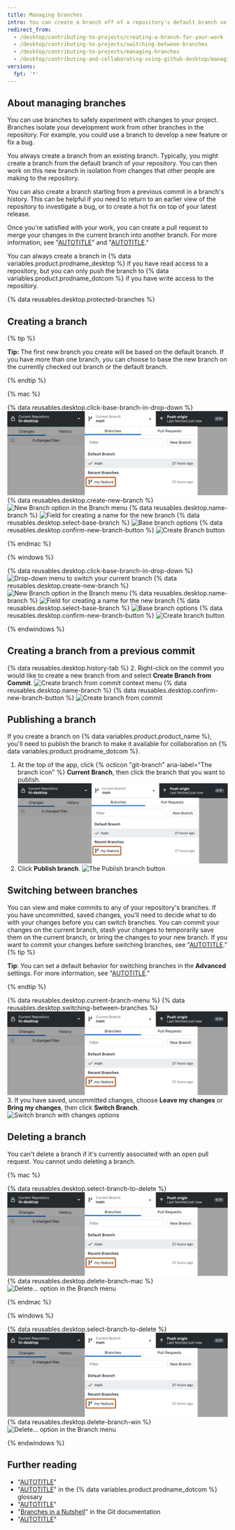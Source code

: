 ```yaml
---
title: Managing branches
intro: You can create a branch off of a repository's default branch so you can safely experiment with changes.
redirect_from:
  - /desktop/contributing-to-projects/creating-a-branch-for-your-work
  - /desktop/contributing-to-projects/switching-between-branches
  - /desktop/contributing-to-projects/managing-branches
  - /desktop/contributing-and-collaborating-using-github-desktop/managing-branches
versions:
  fpt: '*'
---
```

## About managing branches
You can use branches to safely experiment with changes to your project. Branches isolate your development work from other branches in the repository. For example, you could use a branch to develop a new feature or fix a bug.

You always create a branch from an existing branch. Typically, you might create a branch from the default branch of your repository. You can then work on this new branch in isolation from changes that other people are making to the repository.

You can also create a branch starting from a previous commit in a branch's history. This can be helpful if you need to return to an earlier view of the repository to investigate a bug, or to create a hot fix on top of your latest release.

Once you're satisfied with your work, you can create a pull request to merge your changes in the current branch into another branch. For more information, see "[AUTOTITLE](/desktop/contributing-and-collaborating-using-github-desktop/working-with-your-remote-repository-on-github-or-github-enterprise/creating-an-issue-or-pull-request)" and "[AUTOTITLE](/pull-requests/collaborating-with-pull-requests/proposing-changes-to-your-work-with-pull-requests/about-pull-requests)."

You can always create a branch in {% data variables.product.prodname_desktop %} if you have read access to a repository, but you can only push the branch to {% data variables.product.prodname_dotcom %} if you have write access to the repository.

{% data reusables.desktop.protected-branches %}

## Creating a branch

{% tip %}

**Tip:** The first new branch you create will be based on the default branch. If you have more than one branch, you can choose to base the new branch on the currently checked out branch or the default branch.

{% endtip %}

{% mac %}

{% data reusables.desktop.click-base-branch-in-drop-down %}
  ![Screenshot of the "Current Branch" dropdown view. Under "Recent Branches", a branch, named "my-feature", is highlighted with an orange outline.](/assets/images/help/desktop/select-branch-from-dropdown.png)
{% data reusables.desktop.create-new-branch %}
  ![New Branch option in the Branch menu](/assets/images/help/desktop/new-branch-button-mac.png)
{% data reusables.desktop.name-branch %}
  ![Field for creating a name for the new branch](/assets/images/help/desktop/create-branch-name-mac.png)
{% data reusables.desktop.select-base-branch %}
  ![Base branch options](/assets/images/help/desktop/create-branch-choose-branch-mac.png)
{% data reusables.desktop.confirm-new-branch-button %}
  ![Create Branch button](/assets/images/help/desktop/create-branch-button-mac.png)

{% endmac %}

{% windows %}

{% data reusables.desktop.click-base-branch-in-drop-down %}
  ![Drop-down menu to switch your current branch](/assets/images/help/desktop/click-branch-in-drop-down-win.png)
{% data reusables.desktop.create-new-branch %}
  ![New Branch option in the Branch menu](/assets/images/help/desktop/new-branch-button-win.png)
{% data reusables.desktop.name-branch %}
  ![Field for creating a name for the new branch](/assets/images/help/desktop/create-branch-name-win.png)
{% data reusables.desktop.select-base-branch %}
  ![Base branch options](/assets/images/help/desktop/create-branch-choose-branch-win.png)
{% data reusables.desktop.confirm-new-branch-button %}
  ![Create branch button](/assets/images/help/desktop/create-branch-button-win.png)

{% endwindows %}

## Creating a branch from a previous commit

{% data reusables.desktop.history-tab %}
2. Right-click on the commit you would like to create a new branch from and select **Create Branch from Commit**.
  ![Create branch from commit context menu](/assets/images/help/desktop/create-branch-from-commit-context-menu.png)
{% data reusables.desktop.name-branch %}
{% data reusables.desktop.confirm-new-branch-button %}
  ![Create branch from commit](/assets/images/help/desktop/create-branch-from-commit-overview.png)

## Publishing a branch

If you create a branch on {% data variables.product.product_name %}, you'll need to publish the branch to make it available for collaboration on {% data variables.product.prodname_dotcom %}.

1. At the top of the app, click {% octicon "git-branch" aria-label="The branch icon" %} **Current Branch**, then click the branch that you want to publish.
  ![Screenshot of the "Current Branch" dropdown view. Under "Recent Branches", a branch, named "my-feature", is highlighted with an orange outline.](/assets/images/help/desktop/select-branch-from-dropdown.png)
2. Click **Publish branch**.
  ![The Publish branch button](/assets/images/help/desktop/publish-branch-button.png)

## Switching between branches
You can view and make commits to any of your repository's branches. If you have uncommitted, saved changes, you'll need to decide what to do with your changes before you can switch branches. You can commit your changes on the current branch, stash your changes to temporarily save them on the current branch, or bring the changes to your new branch. If you want to commit your changes before switching branches, see "[AUTOTITLE](/desktop/contributing-and-collaborating-using-github-desktop/making-changes-in-a-branch/committing-and-reviewing-changes-to-your-project)."
{% tip %}

**Tip**: You can set a default behavior for switching branches in the **Advanced** settings. For more information, see "[AUTOTITLE](/desktop/installing-and-configuring-github-desktop/configuring-and-customizing-github-desktop/configuring-basic-settings)."

{% endtip %}

{% data reusables.desktop.current-branch-menu %}
{% data reusables.desktop.switching-between-branches %}
  ![Screenshot of the "Current Branch" dropdown view. Under "Recent Branches", a branch, named "my-feature", is highlighted with an orange outline.](/assets/images/help/desktop/select-branch-from-dropdown.png)
3. If you have saved, uncommitted changes, choose **Leave my changes** or **Bring my changes**, then click **Switch Branch**.
  ![Switch branch with changes options](/assets/images/help/desktop/stash-changes-options.png)

## Deleting a branch

You can't delete a branch if it's currently associated with an open pull request. You cannot undo deleting a branch.

{% mac %}

{% data reusables.desktop.select-branch-to-delete %}
  ![Screenshot of the "Current Branch" dropdown view. Under "Recent Branches", a branch, named "my-feature", is highlighted with an orange outline.](/assets/images/help/desktop/select-branch-from-dropdown.png)
{% data reusables.desktop.delete-branch-mac %}
  ![Delete... option in the Branch menu](/assets/images/help/desktop/delete-branch-mac.png)

{% endmac %}

{% windows %}

{% data reusables.desktop.select-branch-to-delete %}
  ![Screenshot of the "Current Branch" dropdown view. Under "Recent Branches", a branch, named "my-feature", is highlighted with an orange outline.](/assets/images/help/desktop/select-branch-from-dropdown.png)
{% data reusables.desktop.delete-branch-win %}
  ![Delete... option in the Branch menu](/assets/images/help/desktop/delete-branch-win.png)

{% endwindows %}

## Further reading

- "[AUTOTITLE](/desktop/contributing-and-collaborating-using-github-desktop/adding-and-cloning-repositories/cloning-a-repository-from-github-to-github-desktop)"
- "[AUTOTITLE](/get-started/quickstart/github-glossary#branch)" in the {% data variables.product.prodname_dotcom %} glossary
- "[AUTOTITLE](/pull-requests/collaborating-with-pull-requests/proposing-changes-to-your-work-with-pull-requests/about-branches)"
- "[Branches in a Nutshell](https://git-scm.com/book/en/v2/Git-Branching-Branches-in-a-Nutshell)" in the Git documentation
- "[AUTOTITLE](/desktop/contributing-and-collaborating-using-github-desktop/making-changes-in-a-branch/stashing-changes)"
